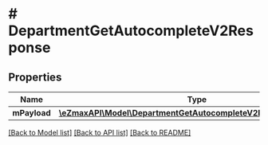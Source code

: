 # # DepartmentGetAutocompleteV2Response

## Properties

Name | Type | Description | Notes
------------ | ------------- | ------------- | -------------
**mPayload** | [**\eZmaxAPI\Model\DepartmentGetAutocompleteV2ResponseMPayload**](DepartmentGetAutocompleteV2ResponseMPayload.md) |  |

[[Back to Model list]](../../README.md#models) [[Back to API list]](../../README.md#endpoints) [[Back to README]](../../README.md)
